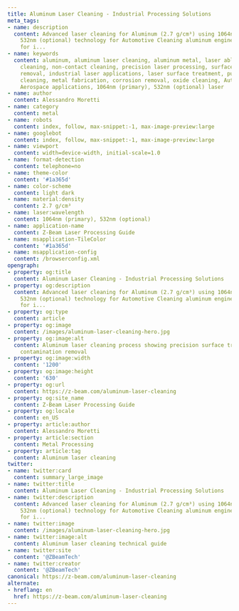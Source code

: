 ```yaml
---
title: Aluminum Laser Cleaning - Industrial Processing Solutions
meta_tags:
- name: description
  content: Advanced laser cleaning for Aluminum (2.7 g/cm³) using 1064nm (primary),
    532nm (optional) technology for Automotive Cleaning aluminum engine components
    for i...
- name: keywords
  content: aluminum, aluminum laser cleaning, aluminum metal, laser ablation, laser
    cleaning, non-contact cleaning, precision laser processing, surface contamination
    removal, industrial laser applications, laser surface treatment, pulsed laser
    cleaning, metal fabrication, corrosion removal, oxide cleaning, Automotive applications,
    Aerospace applications, 1064nm (primary), 532nm (optional) laser
- name: author
  content: Alessandro Moretti
- name: category
  content: metal
- name: robots
  content: index, follow, max-snippet:-1, max-image-preview:large
- name: googlebot
  content: index, follow, max-snippet:-1, max-image-preview:large
- name: viewport
  content: width=device-width, initial-scale=1.0
- name: format-detection
  content: telephone=no
- name: theme-color
  content: '#1a365d'
- name: color-scheme
  content: light dark
- name: material:density
  content: 2.7 g/cm³
- name: laser:wavelength
  content: 1064nm (primary), 532nm (optional)
- name: application-name
  content: Z-Beam Laser Processing Guide
- name: msapplication-TileColor
  content: '#1a365d'
- name: msapplication-config
  content: /browserconfig.xml
opengraph:
- property: og:title
  content: Aluminum Laser Cleaning - Industrial Processing Solutions
- property: og:description
  content: Advanced laser cleaning for Aluminum (2.7 g/cm³) using 1064nm (primary),
    532nm (optional) technology for Automotive Cleaning aluminum engine components
    for i...
- property: og:type
  content: article
- property: og:image
  content: /images/aluminum-laser-cleaning-hero.jpg
- property: og:image:alt
  content: Aluminum laser cleaning process showing precision surface treatment and
    contamination removal
- property: og:image:width
  content: '1200'
- property: og:image:height
  content: '630'
- property: og:url
  content: https://z-beam.com/aluminum-laser-cleaning
- property: og:site_name
  content: Z-Beam Laser Processing Guide
- property: og:locale
  content: en_US
- property: article:author
  content: Alessandro Moretti
- property: article:section
  content: Metal Processing
- property: article:tag
  content: Aluminum laser cleaning
twitter:
- name: twitter:card
  content: summary_large_image
- name: twitter:title
  content: Aluminum Laser Cleaning - Industrial Processing Solutions
- name: twitter:description
  content: Advanced laser cleaning for Aluminum (2.7 g/cm³) using 1064nm (primary),
    532nm (optional) technology for Automotive Cleaning aluminum engine components
    for i...
- name: twitter:image
  content: /images/aluminum-laser-cleaning-hero.jpg
- name: twitter:image:alt
  content: Aluminum laser cleaning technical guide
- name: twitter:site
  content: '@ZBeamTech'
- name: twitter:creator
  content: '@ZBeamTech'
canonical: https://z-beam.com/aluminum-laser-cleaning
alternate:
- hreflang: en
  href: https://z-beam.com/aluminum-laser-cleaning
---
```

